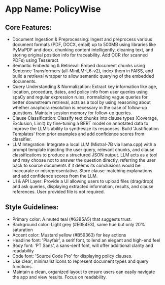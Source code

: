 # **App Name**: PolicyWise

## Core Features:

- Document Ingestion & Preprocessing: Ingest and preprocess various document formats (PDF, DOCX, email) up to 500MB using libraries like PyMuPDF and docx, chunking content intelligently, cleaning text, and storing original position info for traceability. Add OCR (for scanned PDFs) using Tesseract.
- Semantic Embedding & Retrieval: Embed document chunks using Sentence Transformers (all-MiniLM-L6-v2), index them in FAISS, and build a retrieval wrapper to allow semantic querying of the embedded documents.
- Query Understanding & Normalization: Extract key information like age, location, procedure, dates, and policy info from user queries using spaCy and regular expression rules, normalizing vague queries for better downstream retrieval, acts as a tool by using reasoning about whether anaphora resolution is necessary in the case of follow-up questions. Maintain session memory for follow-up queries.
- Clause Classification: Classify text chunks into clause types (Coverage, Exclusion, Limit) by fine-tuning a BERT model on annotated data to improve the LLM’s ability to synthesize its responses. Build 'Justification Templates' from prior examples and add confidence scores from classifier.
- LLM Integration: Integrate a local LLM (Mistral-7B via llama.cpp) with a prompt template injecting the user query, relevant chunks, and clause classifications to produce a structured JSON output. LLM acts as a tool and may choose not to answer the question directly, referring the user back to source documents if it deems its conclusions would be inaccurate or misrepresentative. Store clause-matching explanations and add confidence scores from the LLM.
- UI & API Layer: Provide a UI allowing users to upload files (drag/drop) and ask queries, displaying extracted information, results, and clause references. User provided file is not required.

## Style Guidelines:

- Primary color: A muted teal (#63B5A5) that suggests trust.
- Background color: Light grey (#E0E4E3), same hue but only 20% saturation
- Accent color: Mustard yellow (#B59363) for key actions
- Headline font: 'Playfair', a serif font, to lend an elegant and high-end feel
- Body font: 'PT Sans', a sans-serif font, will offer additional clarity and readability
- Code font: 'Source Code Pro' for displaying policy clauses.
- Use clear, minimalist icons to represent document types and query functions.
- Maintain a clean, organized layout to ensure users can easily navigate the app and view results. Focus on readability.